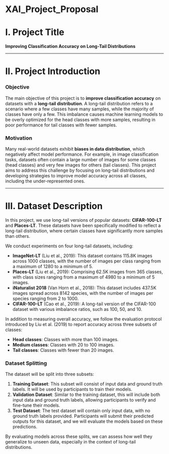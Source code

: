 # XAI_Project_Proposal
# I. Project Title

**Improving Classification Accuracy on Long-Tail Distributions**

---

# II. Project Introduction

### Objective
The main objective of this project is to **improve classification accuracy** on datasets with a **long-tail distribution**. A long-tail distribution refers to a scenario where a few classes have many samples, while the majority of classes have only a few. This imbalance causes machine learning models to be overly optimized for the head classes with more samples, resulting in poor performance for tail classes with fewer samples.

### Motivation
Many real-world datasets exhibit **biases in data distribution**, which negatively affect model performance. For example, in image classification tasks, datasets often contain a large number of images for some classes (head classes) and very few images for others (tail classes). This project aims to address this challenge by focusing on long-tail distributions and developing strategies to improve model accuracy across all classes, including the under-represented ones.

---

# III. Dataset Description

In this project, we use long-tail versions of popular datasets: **CIFAR-100-LT** and **Places-LT**. These datasets have been specifically modified to reflect a long-tail distribution, where certain classes have significantly more samples than others.

We conduct experiments on four long-tail datasets, including:
- **ImageNet-LT** (Liu et al., 2019): This dataset contains 115.8K images across 1000 classes, with the number of images per class ranging from a maximum of 1280 to a minimum of 5.
- **Places-LT** (Liu et al., 2019): Comprising 62.5K images from 365 classes, with class sizes ranging from a maximum of 4980 to a minimum of 5 images.
- **iNaturalist 2018** (Van Horn et al., 2018): This dataset includes 437.5K images spread across 8142 species, with the number of images per species ranging from 2 to 1000.
- **CIFAR-100-LT** (Cao et al., 2019): A long-tail version of the CIFAR-100 dataset with various imbalance ratios, such as 100, 50, and 10.

In addition to measuring overall accuracy, we follow the evaluation protocol introduced by Liu et al. (2019) to report accuracy across three subsets of classes:
- **Head classes**: Classes with more than 100 images.
- **Medium classes**: Classes with 20 to 100 images.
- **Tail classes**: Classes with fewer than 20 images.

### Dataset Splitting
The dataset will be split into three subsets:
1. **Training Dataset**: This subset will consist of input data and ground truth labels. It will be used by participants to train their models.
2. **Validation Dataset**: Similar to the training dataset, this will include both input data and ground truth labels, allowing participants to verify and fine-tune their models.
3. **Test Dataset**: The test dataset will contain only input data, with no ground truth labels provided. Participants will submit their predicted outputs for this dataset, and we will evaluate the models based on these predictions.

By evaluating models across these splits, we can assess how well they generalize to unseen data, especially in the context of long-tail distributions.

